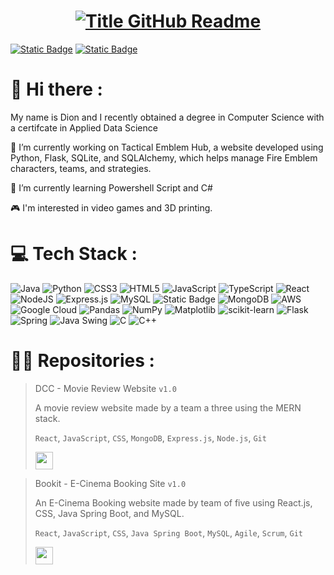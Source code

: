 <!--Name Introduction-->
<h1 style="text-align: center;">
  <a href="https://git.io/typing-svg" target="_blank">
    <img src="https://readme-typing-svg.herokuapp.com?font=Ubunto+Mono&weight=700&size=35&duration=3000&pause=500&color=42F770&multiline=true&width=650&height=140&lines=%24Whoami;Dion+Humphrey" alt="Title GitHub Readme" />
  </a>
  
</h1>

<!--Social Media Links (LinkedIn, Email, Website (later)-->
[![Static Badge](https://img.shields.io/badge/LinkedIn-0077b5?logo=linkedin)](https://www.linkedin.com/in/dion-humphrey/)
[![Static Badge](https://img.shields.io/badge/%40%20Email-602ad2)](mailto:humphreydion@yahoo.com?subject=Hello!)

<!--About Me-->
# 👋 Hi there :
<p>My name is Dion and I recently obtained a degree in Computer Science with a certifcate
in Applied Data Science</p>
<p>🔭 I’m currently working on Tactical Emblem Hub, a website developed using Python, Flask, SQLite, and SQLAlchemy, which helps manage Fire Emblem characters, teams, and strategies.</p>
<p>🌱 I’m currently learning Powershell Script and C# </p>
<p>🎮 I'm interested in video games and 3D printing.</p>

<!--Tech Stack-->
<!--Java, Python, C, C++, SQL (MySQL, SQLite), JavaScript, HTML, CSS, Matlab, Flask, Express.js, Docker, Google Cloud Platform, VS Code, AWS, MongoDB, Figma, React, Node.js, Pandas, NumPy, Matplotlib, Scikit-learn, Java SpringBoot, Java Swing, SQLAlchemy-->
# 💻 Tech Stack :
![Java](https://img.shields.io/badge/java-%23ED8B00.svg?style=for-the-badge&logo=openjdk&logoColor=white)
![Python](https://img.shields.io/badge/python-3670A0?style=for-the-badge&logo=python&logoColor=ffdd54)
![CSS3](https://img.shields.io/badge/css3-%231572B6.svg?style=for-the-badge&logo=css3&logoColor=white)
![HTML5](https://img.shields.io/badge/html5-%23E34F26.svg?style=for-the-badge&logo=html5&logoColor=white) 
![JavaScript](https://img.shields.io/badge/Javascript-ffdf2b?style=for-the-badge&logo=Javascript&logoColor=white)
![TypeScript](https://img.shields.io/badge/typescript-%23007ACC.svg?style=for-the-badge&logo=typescript&logoColor=white)
![React](https://img.shields.io/badge/react-%2320232a.svg?style=for-the-badge&logo=react&logoColor=%2361DAFB)
![NodeJS](https://img.shields.io/badge/node.js-6DA55F?style=for-the-badge&logo=node.js&logoColor=white)
![Express.js](https://img.shields.io/badge/express.js-%23404d59.svg?style=for-the-badge&logo=express&logoColor=%2361DAFB)
![MySQL](https://img.shields.io/badge/mysql-4479A1.svg?style=for-the-badge&logo=mysql&logoColor=white)
![Static Badge](https://img.shields.io/badge/SQLAlchemy-c4290e?style=for-the-badge)
![MongoDB](https://img.shields.io/badge/MongoDB-%234ea94b.svg?style=for-the-badge&logo=mongodb&logoColor=white)
![AWS](https://img.shields.io/badge/AWS-%23FF9900.svg?style=for-the-badge&logo=amazon-aws&logoColor=white)
![Google Cloud](https://img.shields.io/badge/GoogleCloud-%234285F4.svg?style=for-the-badge&logo=google-cloud&logoColor=white)
![Pandas](https://img.shields.io/badge/pandas-%23150458.svg?style=for-the-badge&logo=pandas&logoColor=white)
![NumPy](https://img.shields.io/badge/numpy-%23013243.svg?style=for-the-badge&logo=numpy&logoColor=white)
![Matplotlib](https://img.shields.io/badge/Matplotlib-%23ffffff.svg?style=for-the-badge&logo=Matplotlib&logoColor=black)
![scikit-learn](https://img.shields.io/badge/scikit--learn-%23F7931E.svg?style=for-the-badge&logo=scikit-learn&logoColor=white)
![Flask](https://img.shields.io/badge/flask-%23000.svg?style=for-the-badge&logo=flask&logoColor=white)
![Spring](https://img.shields.io/badge/spring-%236DB33F.svg?style=for-the-badge&logo=spring&logoColor=white)
![Java Swing](https://img.shields.io/badge/Java_Swing-db2f2d?style=for-the-badge)
![C](https://img.shields.io/badge/c-%2300599C.svg?style=for-the-badge&logo=c&logoColor=white)
![C++](https://img.shields.io/badge/c++-%2300599C.svg?style=for-the-badge&logo=c%2B%2B&logoColor=white)

<!--Repositories/Projects-->
# 👨‍💻 Repositories :

> DCC - Movie Review Website `v1.0`
>
> A movie review website made by a team a three using the MERN stack. 
>
> `React`, `JavaScript`, `CSS`, `MongoDB`, `Express.js`, `Node.js`, `Git`
>
> <a href="https://github.com/ccchitwood/4300MovieSite"><img src="https://img.shields.io/badge/Github-42F770?style=for-the-badge" height="28"></a>


> Bookit - E-Cinema Booking Site `v1.0`
>
> An E-Cinema Booking website made by team of five using React.js, CSS, Java Spring Boot, and MySQL.
>
> `React`, `JavaScript`, `CSS`, `Java Spring Boot`, `MySQL`, `Agile`, `Scrum`, `Git`
>
> <a href="https://github.com/MenaceHecker/bookit"><img src="https://img.shields.io/badge/Github-42F770?style=for-the-badge" height="28"></a>


<!--
**GSDion/GSDion** is a ✨ _special_ ✨ repository because its `README.md` (this file) appears on your GitHub profile.

Here are some ideas to get you started:

- 🔭 I’m currently working on ...
- 🌱 I’m currently learning ...
- 👯 I’m looking to collaborate on ...
- 🤔 I’m looking for help with ...
- 💬 Ask me about ...
- 📫 How to reach me: ...
- 😄 Pronouns: ...
- ⚡ Fun fact: ...
- 
-->
